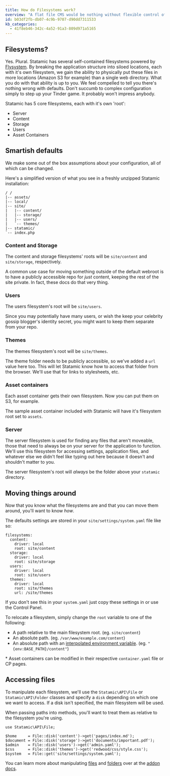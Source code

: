 ```yaml
---
title: How do Filesystems work?
overview: "A flat file CMS would be nothing without flexible control of files. Learn how to configure and leverage Statamic's filesystems."
id: b03df2fb-db07-4c9b-9707-d90dd7311533
kb_categories:
  - 41f8eb46-342c-4a52-91a3-809d971a5165
---
```

## Filesystems?
Yes. Plural. Statamic has several self-contained filesystems powered by [Flysystem](http://flysystem.thephpleague.com/). By breaking the application structure into siloed locations, each with it's own filesystem, we gain the ability to physically put these files in more locations (Amazon S3 for example) than a single web directory. What you do with that ability is up to you. We feel compelled to tell you there's nothing wrong with defaults. Don't succumb to complex configuration simply to step up your Tinder game. It probably won't impress anybody.

Statamic has 5 core filesystems, each with it's own 'root':

- Server
- Content
- Storage
- Users
- Asset Containers

## Smartish defaults
We make some out of the box assumptions about your configuration, all of which can be changed.

Here's a simplified version of what you see in a freshly unzipped Statamic installation:

``` .language-files
/ /
|-- assets/
|-- local/
|-- site/
|   |-- content/
|   |-- storage/
|   |-- users/
|   `-- themes/
|-- statamic/
`-- index.php
```

### Content and Storage
The content and storage filesystems' roots will be `site/content` and `site/storage`, respectively.

A common use case for moving something outside of the default webroot is to have a publicly accessible repo for _just_ content, keeping the rest of the site private. In fact, these docs do that very thing.

### Users
The users filesystem's root will be `site/users`.

Since you may potentially have many users, or wish the keep your celebrity gossip blogger's identity secret, you might want to keep them separate from your repo.

### Themes
The themes filesystem's root will be `site/themes`.

The theme folder needs to be publicly accessible, so we've added a `url` value here too. This will let Statamic know
how to access that folder from the browser. We'll use that for links to stylesheets, etc.

### Asset containers
Each asset container gets their own filesystem. Now you can put them on S3, for example.

The sample asset container included with Statamic will have it's filesystem root set to `assets`.

### Server
The server filesystem is used for finding any files that aren't moveable, those that need to always be on your server for the application to function. We'll use this filesystem for accessing settings, application files, and whatever else we didn't feel like typing out here because it doesn't and shouldn't matter to you.

The server filesystem's root will _always_ be the folder above your `statamic` directory.


## Moving things around

Now that you know what the filesystems are and that you can move them around, you'll want to know _how_.

The defaults settings are stored in your `site/settings/system.yaml` file like so:

``` .language-yaml
filesystems:
  content:
    driver: local
    root: site/content
  storage:
    driver: local
    root: site/storage
  users:
    driver: local
    root: site/users
  themes:
    driver: local
    root: site/themes
    url: /site/themes
```

If you don't see this in your `system.yaml` just copy these settings in or use the Control Panel.

To relocate a filesystem, simply change the `root` variable to one of the following:

  - A path relative to the main filesystem root. (eg. `site/content`)
  - An absolute path. (eg. `/var/www/example.com/content`)
  - An absolute path with an [interpolated environment variable](/knowledge-base/settings). (eg. `"{env‌:BASE_PATH}/content"`)

\* Asset containers can be modified in their respective `container.yaml` file or CP pages.


## Accessing files

To manipulate each filesystem, we'll use the `Statamic\API\File` or `Statamic\API\Folder` classes and specify a
`disk` depending on which one we want to access. If a disk isn't specified, the main filesystem will be used.

When passing paths into methods, you'll want to treat them as relative to the filesystem you're using.

``` .language-php
use Statamic\API\File;

$home     = File::disk('content')->get('pages/index.md');
$document = File::disk('storage')->get('documents/important.pdf');
$admin    = File::disk('users')->get('admin.yaml');
$css      = File::disk('themes')->get('redwood/css/style.css');
$system   = File::get('site/settings/system.yaml');
```

You can learn more about manipulating [files](/addons/api/api-file) and [folders](/addons/api/api-folder)
over at the [addon docs](/addons).
